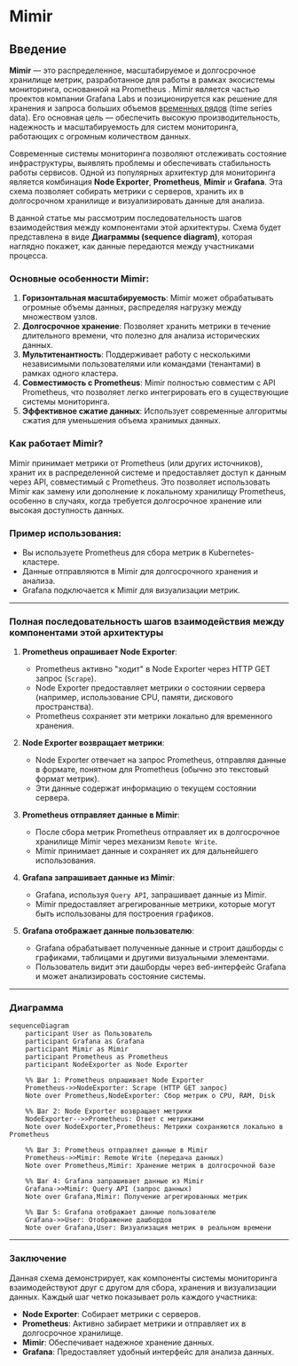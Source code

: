 # Mimir

## Введение

**Mimir** — это распределенное, масштабируемое и долгосрочное хранилище метрик, разработанное для работы в рамках экосистемы мониторинга, основанной на Prometheus . Mimir является частью проектов компании Grafana Labs и позиционируется как решение для хранения и запроса больших объемов [временных рядов](https://github.com/lamjob1993/linux-monitoring/blob/main/prometheus/beginning/5.%20Prometheus%20TSDB%20(Time%20Series%20Database).md) (time series data). Его основная цель — обеспечить высокую производительность, надежность и масштабируемость для систем мониторинга, работающих с огромным количеством данных.

Современные системы мониторинга позволяют отслеживать состояние инфраструктуры, выявлять проблемы и обеспечивать стабильность работы сервисов. Одной из популярных архитектур для мониторинга является комбинация **Node Exporter**, **Prometheus**, **Mimir** и **Grafana**. Эта схема позволяет собирать метрики с серверов, хранить их в долгосрочном хранилище и визуализировать данные для анализа.

В данной статье мы рассмотрим последовательность шагов взаимодействия между компонентами этой архитектуры. Схема будет представлена в виде **Диаграммы (sequence diagram)**, которая наглядно покажет, как данные передаются между участниками процесса.

### Основные особенности Mimir:
1. **Горизонтальная масштабируемость**: Mimir может обрабатывать огромные объемы данных, распределяя нагрузку между множеством узлов.
2. **Долгосрочное хранение**: Позволяет хранить метрики в течение длительного времени, что полезно для анализа исторических данных.
3. **Мультитенантность**: Поддерживает работу с несколькими независимыми пользователями или командами (тенантами) в рамках одного кластера.
4. **Совместимость с Prometheus**: Mimir полностью совместим с API Prometheus, что позволяет легко интегрировать его в существующие системы мониторинга.
5. **Эффективное сжатие данных**: Использует современные алгоритмы сжатия для уменьшения объема хранимых данных.

### Как работает Mimir?
Mimir принимает метрики от Prometheus (или других источников), хранит их в распределенной системе и предоставляет доступ к данным через API, совместимый с Prometheus. Это позволяет использовать Mimir как замену или дополнение к локальному хранилищу Prometheus, особенно в случаях, когда требуется долгосрочное хранение или высокая доступность данных.

### Пример использования:
- Вы используете Prometheus для сбора метрик в Kubernetes-кластере.
- Данные отправляются в Mimir для долгосрочного хранения и анализа.
- Grafana подключается к Mimir для визуализации метрик.

---

### Полная последовательность шагов взаимодействия между компонентами этой архитектуры

1. **Prometheus опрашивает Node Exporter**:
   - Prometheus активно "ходит" в Node Exporter через HTTP GET запрос (`Scrape`).
   - Node Exporter предоставляет метрики о состоянии сервера (например, использование CPU, памяти, дискового пространства).
   - Prometheus сохраняет эти метрики локально для временного хранения.

2. **Node Exporter возвращает метрики**:
   - Node Exporter отвечает на запрос Prometheus, отправляя данные в формате, понятном для Prometheus (обычно это текстовый формат метрик).
   - Эти данные содержат информацию о текущем состоянии сервера.

3. **Prometheus отправляет данные в Mimir**:
   - После сбора метрик Prometheus отправляет их в долгосрочное хранилище Mimir через механизм `Remote Write`.
   - Mimir принимает данные и сохраняет их для дальнейшего использования.

4. **Grafana запрашивает данные из Mimir**:
   - Grafana, используя `Query API`, запрашивает данные из Mimir.
   - Mimir предоставляет агрегированные метрики, которые могут быть использованы для построения графиков.

5. **Grafana отображает данные пользователю**:
   - Grafana обрабатывает полученные данные и строит дашборды с графиками, таблицами и другими визуальными элементами.
   - Пользователь видит эти дашборды через веб-интерфейс Grafana и может анализировать состояние системы.

---

### Диаграмма

```mermaid
sequenceDiagram
    participant User as Пользователь
    participant Grafana as Grafana
    participant Mimir as Mimir
    participant Prometheus as Prometheus
    participant NodeExporter as Node Exporter

    %% Шаг 1: Prometheus опрашивает Node Exporter
    Prometheus->>NodeExporter: Scrape (HTTP GET запрос)
    Note over Prometheus,NodeExporter: Сбор метрик о CPU, RAM, Disk

    %% Шаг 2: Node Exporter возвращает метрики
    NodeExporter-->>Prometheus: Ответ с метриками
    Note over NodeExporter,Prometheus: Метрики сохраняются локально в Prometheus

    %% Шаг 3: Prometheus отправляет данные в Mimir
    Prometheus->>Mimir: Remote Write (передача данных)
    Note over Prometheus,Mimir: Хранение метрик в долгосрочной базе

    %% Шаг 4: Grafana запрашивает данные из Mimir
    Grafana->>Mimir: Query API (запрос данных)
    Note over Grafana,Mimir: Получение агрегированных метрик

    %% Шаг 5: Grafana отображает данные пользователю
    Grafana->>User: Отображение дашбордов
    Note over Grafana,User: Визуализация метрик в реальном времени
```

---

### Заключение

Данная схема демонстрирует, как компоненты системы мониторинга взаимодействуют друг с другом для сбора, хранения и визуализации данных. Каждый шаг четко показывает роль каждого участника:

- **Node Exporter**: Собирает метрики с серверов.
- **Prometheus**: Активно забирает метрики и отправляет их в долгосрочное хранилище.
- **Mimir**: Обеспечивает надежное хранение данных.
- **Grafana**: Предоставляет удобный интерфейс для анализа данных.
